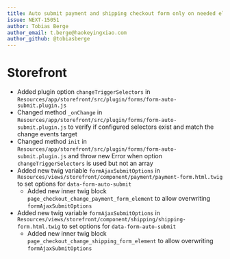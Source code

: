 ```yaml
---
title: Auto submit payment and shipping checkout form only on needed element change
issue: NEXT-15051
author: Tobias Berge
author_email: t.berge@haokeyingxiao.com 
author_github: @tobiasberge
---
```

# Storefront
* Added plugin option `changeTriggerSelectors` in `Resources/app/storefront/src/plugin/forms/form-auto-submit.plugin.js`
* Changed method `_onChange` in `Resources/app/storefront/src/plugin/forms/form-auto-submit.plugin.js` to verify if configured selectors exist and match the change events target
* Changed method `init` in `Resources/app/storefront/src/plugin/forms/form-auto-submit.plugin.js` and throw new Error when option `changeTriggerSelectors` is used but not an array
* Added new twig variable `formAjaxSubmitOptions` in `Resources/views/storefront/component/payment/payment-form.html.twig` to set options for `data-form-auto-submit`
    * Added new inner twig block `page_checkout_change_payment_form_element` to allow overwriting `formAjaxSubmitOptions`
* Added new twig variable `formAjaxSubmitOptions` in `Resources/views/storefront/component/shipping/shipping-form.html.twig` to set options for `data-form-auto-submit`
    * Added new inner twig block `page_checkout_change_shipping_form_element` to allow overwriting `formAjaxSubmitOptions`
